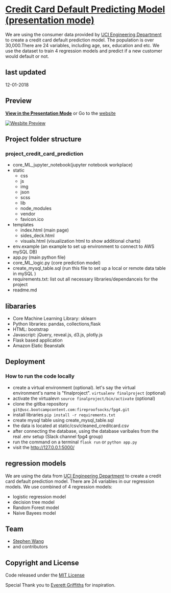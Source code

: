 # [Credit Card Default Predicting Model (presentation mode)](http://fpg4finalproject-env.uyjerqqha9.us-west-2.elasticbeanstalk.com/presentation?transition=concave#)
 
We are using the consumer data provided by [UCI Engineering Department](https://archive.ics.uci.edu/ml/datasets/default+of+credit+card+clients) to create a credit card default prediction model. The population is over 30,000.There are 24 variables, including age, sex, education and etc. We use the dataset to train 4 regression models and predict if a new customer would default or not.

## last updated

12-01-2018

## Preview

**[View in the Presentation Mode](http://fpg4finalproject-env.uyjerqqha9.us-west-2.elasticbeanstalk.com/presentation?transition=concave#)**
or Go to the [website](http://fpg4finalproject-env.uyjerqqha9.us-west-2.elasticbeanstalk.com/)

[![Wesbite Preview](static/img/website_preview.png)](http://fpg4finalproject-env.uyjerqqha9.us-west-2.elasticbeanstalk.com/)

## Project folder structure

### project_credit_card_prediction

- core_ML_jupyter_notebook(jupyter notebook workplace)
- static
  - css
  - js
  - img
  - json
  - scss
  - lib
  - node_modules
  - vendor
  - favicon.ico
- templates
  - index.html (main page)
  - sides_deck.html
  - visuals.html (visualization html to show additional charts)
- env.example (an example to set up environment to connect to AWS mySQL DB)
- app.py (main python file)
- core_ML_logic.py (core prediction model)
- create_mysql_table.sql (run this file to set up a local or remote data table in mySQL )
- requirements.txt: list out all necessary libraries/dependanceis for the project
- readme.md

## libararies

- Core Machine Learning Library: sklearn
- Python libraries: pandas, collections,flask
- HTML: bootstrap
- Javascript: jQuery, reveal.js, d3.js, plotly.js
- Flask based application
- Amazon Elatic Beanstalk

## Deployment

### How to run the code locally

- create a virtual environment (optional). let's say the virtual environment's name is "finalproject". `virtualenv finalproject` (optional)
- activate the virtualevn `source finalproject/bin/activate` (optional)
- clone the gitlba repository `git@usc.bootcampcontent.com:fireproofsocks/fpg4.git`
- install libraries `pip install -r requirements.txt`
- create mysql table using create_mysql_table.sql
- the data is located at static/csv/cleaned_creditcard.csv
- after connecting the database, using the database varibales from the real .env setup (Slack channel fpg4 group)
- run the command on a terminal `flask run` or `python app.py`
- visit the http://127.0.0.1:5000/

## regression models

 We are using the data from [UCI Engineering Department](https://archive.ics.uci.edu/ml/datasets/default+of+credit+card+clients) to create a credit card default prediction model. There are 24 variables in our regression models. We use combined of 4 regression models:
- logistic regression model
- decision tree model
- Random Forest model
- Naive Bayees model

## Team

- [Stephen Wang](https://github.com/zjgcainiao)
- and contributors

## Copyright and License

Code released under the [MIT License](https://opensource.org/licenses/MIT)


Special Thank you to [Everett Griffiths](https://github.com/fireproofsocks) for inspiration.

